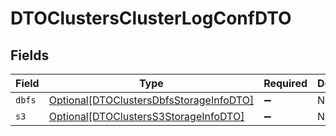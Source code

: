 # DTOClustersClusterLogConfDTO


## Fields

| Field                                                                                           | Type                                                                                            | Required                                                                                        | Description                                                                                     |
| ----------------------------------------------------------------------------------------------- | ----------------------------------------------------------------------------------------------- | ----------------------------------------------------------------------------------------------- | ----------------------------------------------------------------------------------------------- |
| `dbfs`                                                                                          | [Optional[DTOClustersDbfsStorageInfoDTO]](../../models/shared/dtoclustersdbfsstorageinfodto.md) | :heavy_minus_sign:                                                                              | N/A                                                                                             |
| `s3`                                                                                            | [Optional[DTOClustersS3StorageInfoDTO]](../../models/shared/dtoclusterss3storageinfodto.md)     | :heavy_minus_sign:                                                                              | N/A                                                                                             |
